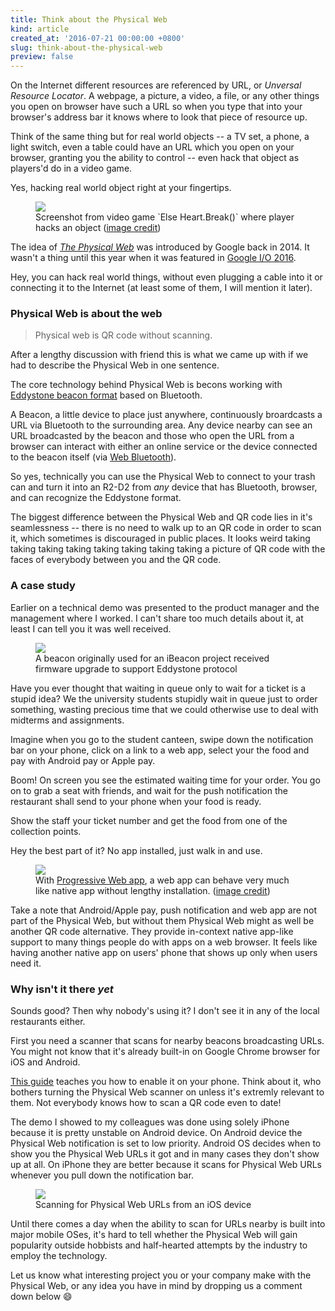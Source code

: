 ```yaml
---
title: Think about the Physical Web
kind: article
created_at: '2016-07-21 00:00:00 +0800'
slug: think-about-the-physical-web
preview: false
---
```


On the Internet different resources are referenced by URL, or *Unversal Resource Locator*. A webpage, a picture, a
video, a file, or any other things you open on browser have such a URL so when you type that into your browser's address
bar it knows where to look that piece of resource up.

Think of the same thing but for real world objects -- a TV set, a phone, a light switch, even a table could have an URL
which you open on your browser, granting you the ability to control -- even hack that object as players'd do in a video
game.

Yes, hacking real world object right at your fingertips.

<figure>
<img src='http://elseheartbreak.com/Hack2.jpg'/>
<figcaption>Screenshot from video game `Else Heart.Break()` where player hacks an object (<a href='http://elseheartbreak.com/'>image credit</a>)</figcaption>
</figure>

The idea of [*The Physical Web*](https://google.github.io/physical-web/) was introduced by Google back in 2014. It
wasn't a thing until this year when it was featured in [Google I/O 2016](https://www.youtube.com/watch?v=-kjzVB8plZE).

Hey, you can hack real world things, without even plugging a cable into it or connecting it to the Internet (at least some
of them, I will mention it later).

### Physical Web is about the web

> Physical web is QR code without scanning.

After a lengthy discussion with friend this is what we came up with if we had to describe the Physical Web in one
sentence.

The core technology behind Physical Web is becons working with [Eddystone beacon format](https://github.com/google/eddystone) based on Bluetooth.

A Beacon, a little device to place just anywhere, continuously broardcasts a URL via Bluetooth to the surrounding area.
Any device nearby can see an URL broadcasted by the beacon and those who open the URL from a browser can interact with
either an online service or the device connected to the beacon itself (via [Web Bluetooth](https://developers.google.com/web/updates/2015/07/interact-with-ble-devices-on-the-web)).

So yes, technically you can use the Physical Web to connect to your trash can and turn it into an R2-D2 from *any* device that has
Bluetooth, browser, and can recognize the Eddystone format.

The biggest difference between the Physical Web and QR code lies in it's seamlessness -- there is no need to walk up to
an QR code in order to scan it, which sometimes is discouraged in public places. It looks weird taking taking taking
taking taking taking taking taking a picture of QR code with the faces of everybody between you and the QR code.

### A case study

Earlier on a technical demo was presented to the product manager and the management where I worked. I can't share too much details about it, at least I can tell you it was well received.

<figure>
<img src='./beacon.jpg'/>
<figcaption>A beacon originally used for an iBeacon project received firmware upgrade to support Eddystone protocol</figcaption>
</figure>

Have you ever thought that waiting in queue only to wait for a ticket is a stupid idea? We the university students stupidly
wait in queue just to order something, wasting precious time that we could otherwise use to deal with midterms and assignments.

Imagine when you go to the student canteen, swipe down the notification bar on your phone, click on a link to a web app, select your
the food and pay with Android pay or Apple pay.

Boom! On screen you see the estimated waiting time for your order. You go on to grab a seat with friends, and wait for
the push notification the restaurant shall send to your phone when your food is ready.

Show the staff your ticket number and get the food from one of the collection points.

Hey the best part of it? No app installed, just walk in and use.

<figure>
<img src='https://addyosmani.com/assets/getting-started-pwa/pwa-general-0-@1x.jpg'/>
<figcaption>With <a href='https://developers.google.com/web/progressive-web-apps/'>Progressive Web app</a>, a web app can behave very much like native app without lengthy installation.
(<a href='https://addyosmani.com/blog/getting-started-with-progressive-web-apps/'>image credit</a>)</figcaption>
</figure>

Take a note that Android/Apple pay, push notification and web app are not part of the Physical Web, but without them
Physical Web might as well be another QR code alternative. They provide in-context native app-like support to many
things people do with apps on a web browser. It feels like having another native app on users' phone that shows up only when
users need it.

### Why isn't it there *yet*

Sounds good? Then why nobody's using it? I don't see it in any of the local restaurants either.

First you need a scanner that scans for nearby beacons broadcasting URLs. You might not know that it's already built-in
on Google Chrome browser for iOS and Android.

[This guide](https://support.google.com/chrome/answer/6239299) teaches you how to enable it on your phone. Think about
it, who bothers turning the Physical Web scanner on unless it's extremly relevant to them. Not everybody knows how to scan a QR code even
to date!

The demo I showed to my colleagues was done using solely iPhone because it is pretty unstable on Android device.
On Android device the Physical Web notification is set to low priority. Android OS decides when to show you the
Physical Web URLs it got and in many cases they don't show up at all. On iPhone they are better because it scans
for Physical Web URLs whenever you pull down the notification bar.

<figure>
<img src='./ios_chrome.jpg'/>
<figcaption>Scanning for Physical Web URLs from an iOS device</figcaption>
</figure>

Until there comes a day when the ability to scan for URLs nearby is built into major mobile OSes, it's hard to tell
whether the Physical Web will gain popularity outside hobbists and half-hearted attempts by the industry to employ the
technology.

Let us know what interesting project you or your company make with the Physical Web, or any idea you have in mind by dropping us a comment down below 😄
